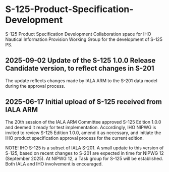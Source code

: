 # S-125-Product-Specification-Development
S-125 Product Specification Development Collaboration space for IHO Nautical Information Provision Working Group for the development of S-125 PS.

## 2025-09-02 Update of the S-125 1.0.0 Release Candidate version, to reflect changes in S-201

The update reflects changes made by IALA ARM to the S-201 data model during the approval process.

## 2025-06-17 Initial upload of S-125 received from IALA ARM

The 20th session of the IALA ARM Committee approved S-125 Edition 1.0.0 and deemed it ready for test implementation. Accordingly, IHO NIPWG is invited to review S-125 Edition 1.0.0, amend it as necessary, and initiate the IHO product specification approval process for the current edition.

NOTE! IHO S-125 is a subset of IALA S-201. A small update to this version of S-125, based on recent changes to S-201 are expected in time for NIPWG 12 (September 2025). At NIPWG 12, a Task group for S-125 will be established. Both IALA and IHO involvement is encouraged.  